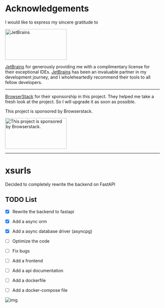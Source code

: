 # Acknowledgements

I would like to express my sincere gratitude to

<img src="https://www.amrutsoftware.com/wp-content/uploads/2021/07/logo_JetBrains_v3.svg" width="200" height="100" alt="JetBrains">

[JetBrains](https://www.jetbrains.com/) for generously providing me with a complimentary license for their exceptional IDEs. [JetBrains](https://www.jetbrains.com/) has been an invaluable partner in my development journey, and I wholeheartedly recommend their tools to all fellow developers.

___

[BrowserStack](https://www.browserstack.com/open-source) for their sponsorship in this project. They helped me take a fresh look at the project. So I will upgrade it as soon as possible.


This project is sponsored by Browserstack.

<img src="https://d2ogrdw2mh0rsl.cloudfront.net/production/images/static/header/header-logo.svg" width="200" height="100" alt="This project is sponsored by Browserstack.">



----

# xsurls

Decided to completely rewrite the backend on FastAPI

## TODO List
- [x] Rewrite the backend to fastapi
- [x] Add a async orm
- [x] Add a async database driver (asyncpg)
- [ ] Optimize the code
- [ ] Fix bugs
- [ ] Add a frontend
- [ ] Add a api documentation
- [ ] Add a dockerfile
- [ ] Add a docker-compose file


![img](https://user-images.githubusercontent.com/93985070/215116083-debd0d02-59e0-4fb2-8f13-022fb6eb0c71.png)


